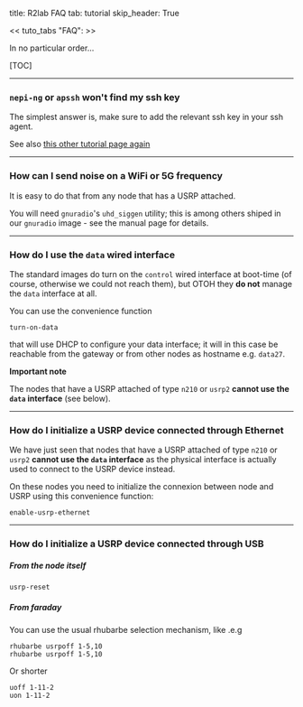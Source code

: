 title: R2lab FAQ
tab: tutorial
skip_header: True


<< tuto_tabs "FAQ": >>


<div id="contents" class="tab-content" markdown="1">

<!-- ------- INTRO ------------>
<div id="FAQ" class="tab-pane fade show active" markdown="1">

In no particular order...

[TOC]

****

### `nepi-ng` or `apssh` won't find my ssh key

The simplest answer is, make sure to add the relevant ssh key in your ssh agent.

See also [this other tutorial page again](http://localhost:8000/tuto-030-nepi-ng-install.md#SSHAGENT)

****

### How can I send noise on a WiFi or 5G frequency

It is easy to do that from any node that has a USRP attached.

You will need `gnuradio`'s `uhd_siggen` utility; this is among others shiped in
our `gnuradio` image - see the manual page for details.

****

### How do I use the `data` wired interface

The standard images do turn on the `control` wired interface at boot-time (of course, otherwise we could not reach them), but OTOH they **do not** manage the `data` interface at all.

You can use the convenience function

    turn-on-data

that will use DHCP to configure your data interface; it will in this case be reachable from the gateway or from other nodes as hostname e.g. `data27`.

**Important note**

The nodes that have a USRP attached of type `n210` or `usrp2` **cannot use the `data` interface** (see below).

****

### How do I initialize a USRP device connected through Ethernet

We have just seen that nodes that have a USRP attached of type `n210` or `usrp2` **cannot use the `data` interface** as the physical interface is actually used to connect to the USRP device instead.

On these nodes you need to initialize the connexion between node and USRP using this convenience function:

    enable-usrp-ethernet

****

### How do I initialize a USRP device connected through USB

##### From the node itself

    usrp-reset

##### From faraday

You can use the usual rhubarbe selection mechanism, like .e.g

    rhubarbe usrpoff 1-5,10
    rhubarbe usrpoff 1-5,10


Or shorter

    uoff 1-11-2
    uon 1-11-2

</div>
